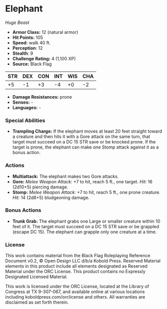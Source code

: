 # Elephant

*Huge* *Beast*

- **Armor Class:** 12 (natural armor)
- **Hit Points:** 105 
- **Speed:** walk 40 ft.
- **Perception**: 12
- **Stealth**: 9
- **Challenge Rating:** 4 (1,100 XP)
- **Source:** Black Flag

| STR | DEX | CON | INT | WIS | CHA |
| --- | --- | --- | --- | --- | --- |
| +5 | -1 | +3 | -4 | +0 | -2 |

- **Damage Resistances:** prone
- **Senses:** -
- **Languages:** -

### Special Abilities

- **Trampling Charge:** If the elephant moves at least 20 feet straight toward a creature and then hits it with a Gore attack on the same turn, that target must succeed on a DC 15 STR save or be knocked prone. If the target is prone, the elephant can make one Stomp attack against it as a bonus action.

### Actions

- **Multiattack:** The elephant makes two Gore attacks.
- **Gore:** _Melee Weapon Attack:_ +7 to hit, reach 5 ft., one target. _Hit:_ 16 (2d10+5) piercing damage.
- **Stomp:** _Melee Weapon Attack:_ +7 to hit, reach 5 ft., one prone creature. _Hit:_ 14 (2d8+5) bludgeoning damage.

### Bonus Actions

- **Trunk Grab:** The elephant grabs one Large or smaller creature within 10 feet of it. The target must succeed on a DC 15 STR save or be grappled (escape DC 15). The elephant can grapple only one creature at a time.


### License

This work contains material from the Black Flag Roleplaying Reference Document v0.2, © Open Design LLC d/b/a Kobold Press. Reserved Material elements in this product include all elements designated as Reserved Material under the ORC License. This product contains no Expressly Designated Licensed Material.

This work is licensed under the ORC License, located at the Library of Congress at TX 9-307-067, and available online at various locations including koboldpress.com/orclicense and others. All warranties are disclaimed as set forth therein.
